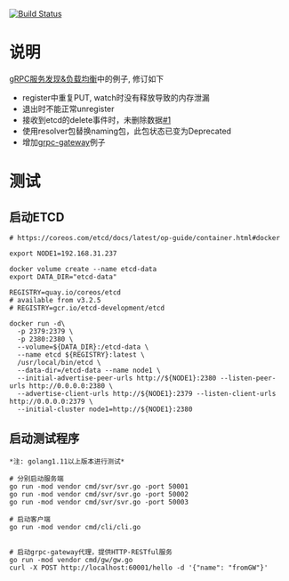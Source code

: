 
[![Build Status](https://travis-ci.org/wwcd/grpc-lb.svg?branch=master)](https://travis-ci.org/wwcd/grpc-lb)

# 说明

[gRPC服务发现&负载均衡](https://segmentfault.com/a/1190000008672912)中的例子, 修订如下

- register中重复PUT, watch时没有释放导致的内存泄漏
- 退出时不能正常unregister
- 接收到etcd的delete事件时，未删除数据[#1](https://github.com/wwcd/grpc-lb/issues/1)
- 使用resolver包替换naming包，此包状态已变为Deprecated
- 增加[grpc-gateway](https://github.com/grpc-ecosystem/grpc-gateway)例子

# 测试

## 启动ETCD

	# https://coreos.com/etcd/docs/latest/op-guide/container.html#docker

	export NODE1=192.168.31.237

	docker volume create --name etcd-data
	export DATA_DIR="etcd-data"

	REGISTRY=quay.io/coreos/etcd
	# available from v3.2.5
	# REGISTRY=gcr.io/etcd-development/etcd

	docker run -d\
	  -p 2379:2379 \
	  -p 2380:2380 \
	  --volume=${DATA_DIR}:/etcd-data \
	  --name etcd ${REGISTRY}:latest \
	  /usr/local/bin/etcd \
	  --data-dir=/etcd-data --name node1 \
	  --initial-advertise-peer-urls http://${NODE1}:2380 --listen-peer-urls http://0.0.0.0:2380 \
	  --advertise-client-urls http://${NODE1}:2379 --listen-client-urls http://0.0.0.0:2379 \
	  --initial-cluster node1=http://${NODE1}:2380

## 启动测试程序

    *注: golang1.11以上版本进行测试*

    # 分别启动服务端
    go run -mod vendor cmd/svr/svr.go -port 50001
    go run -mod vendor cmd/svr/svr.go -port 50002
    go run -mod vendor cmd/svr/svr.go -port 50003

    # 启动客户端
    go run -mod vendor cmd/cli/cli.go


    # 启动grpc-gateway代理，提供HTTP-RESTful服务
    go run -mod vendor cmd/gw/gw.go
    curl -X POST http://localhost:60001/hello -d '{"name": "fromGW"}'
